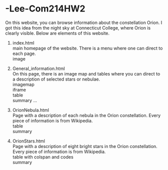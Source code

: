 # -Lee-Com214HW2
On this website, you can browse information about the constellation Orion. I got this idea from the night sky at Connecticut College, where Orion is clearly visible. Below are elements of this website.

1. index.html<br>
main homepage of the website. There is a menu where one can direct to each page.<br>
image

2. General_information.html<br>
On this page, there is an image map and tables where you can direct to a description of selected stars or nebulae.<br>
imagemap<br>
iframe<br>
table<br>
summary ...

3. OrionNebula.html<br>
Page with a description of each nebula in the Orion constellation. Every piece of information is from Wikipedia.<br>
table<br>
summary

4. OrionStars.html<br>
Page with a description of eight bright stars in the Orion constellation. Every piece of information is from Wikipedia.<br>
table with colspan and codes<br>
summary
